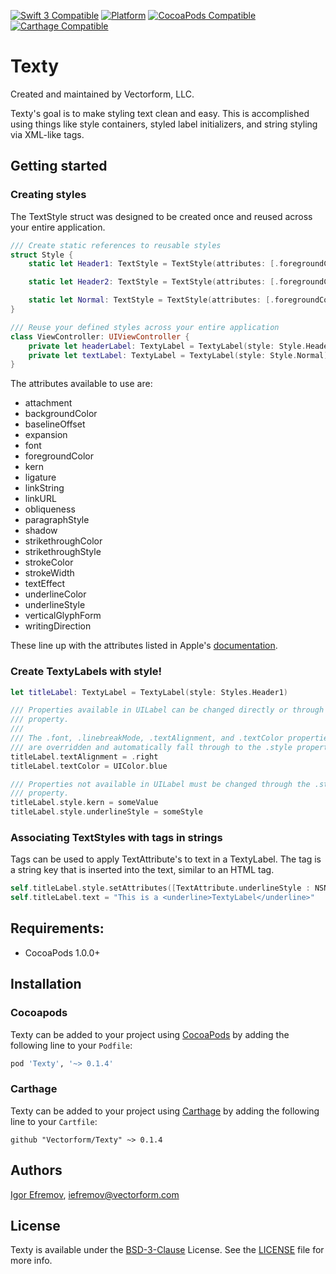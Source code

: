 [![Swift 3 Compatible](https://img.shields.io/badge/swift3-compatible-4BC51D.svg?style=flat)](https://developer.apple.com/swift)
[![Platform](https://img.shields.io/cocoapods/p/Texty.svg?style=flat)](http://cocoadocs.org/docsets/Texty)
[![CocoaPods Compatible](https://img.shields.io/cocoapods/v/Texty.svg)](https://img.shields.io/cocoapods/v/Texty.svg)
[![Carthage Compatible](https://img.shields.io/badge/Carthage-compatible-4BC51D.svg?style=flat)](https://github.com/Carthage/Carthage)

# Texty
Created and maintained by Vectorform, LLC.

Texty's goal is to make styling text clean and easy. This is accomplished using things like style containers, styled label initializers, and string styling via XML-like tags.


## Getting started
### Creating styles
The TextStyle struct was designed to be created once and reused across your entire application.
```swift
/// Create static references to reusable styles
struct Style {
    static let Header1: TextStyle = TextStyle(attributes: [.foregroundColor : UIColor.black, .font : UIFont.boldSystemFont(ofSize: 24.0)])

    static let Header2: TextStyle = TextStyle(attributes: [.foregroundColor : UIColor.black, .font : UIFont.boldSystemFont(ofSize: 20.0)])

    static let Normal: TextStyle = TextStyle(attributes: [.foregroundColor : UIColor.black, .font : UIFont.systemFont(ofSize: 17.0)])
}
```
```swift
/// Reuse your defined styles across your entire application
class ViewController: UIViewController {
    private let headerLabel: TextyLabel = TextyLabel(style: Style.Header1)
    private let textLabel: TextyLabel = TextyLabel(style: Style.Normal)
}
```

The attributes available to use are:
- attachment
- backgroundColor
- baselineOffset
- expansion
- font
- foregroundColor
- kern
- ligature
- linkString
- linkURL
- obliqueness
- paragraphStyle
- shadow
- strikethroughColor
- strikethroughStyle
- strokeColor
- strokeWidth
- textEffect
- underlineColor
- underlineStyle
- verticalGlyphForm
- writingDirection

These line up with the attributes listed in Apple's [documentation](https://developer.apple.com/reference/foundation/nsattributedstring/character_attributes).


### Create TextyLabels with style!
```swift
let titleLabel: TextyLabel = TextyLabel(style: Styles.Header1)

/// Properties available in UILabel can be changed directly or through the .style
/// property.
///
/// The .font, .linebreakMode, .textAlignment, and .textColor properties of UILabel
/// are overridden and automatically fall through to the .style property.
titleLabel.textAlignment = .right
titleLabel.textColor = UIColor.blue

/// Properties not available in UILabel must be changed through the .style
/// property.
titleLabel.style.kern = someValue
titleLabel.style.underlineStyle = someStyle
```


### Associating TextStyles with tags in strings
Tags can be used to apply TextAttribute's to text in a TextyLabel. The tag is a string key that is inserted into the text, similar to an HTML tag.

```swift
self.titleLabel.style.setAttributes([TextAttribute.underlineStyle : NSNumber(value: NSUnderlineStyle.styleSingle.rawValue)], forTag: "underline")
self.titleLabel.text = "This is a <underline>TextyLabel</underline>"
```


## Requirements:
- CocoaPods 1.0.0+


## Installation
### Cocoapods
Texty can be added to your project using [CocoaPods](http://blog.cocoapods.org/Pod-Authors-Guide-to-CocoaPods-Frameworks/) by adding the following line to your `Podfile`:

```ruby
pod 'Texty', '~> 0.1.4'
```

### Carthage
Texty can be added to your project using [Carthage](https://github.com/Carthage/Carthage/) by adding the following line to your `Cartfile`:

```ogdl
github "Vectorform/Texty" ~> 0.1.4
```

## Authors
[Igor Efremov](https://github.com/igorefremov), [iefremov@vectorform.com](mailto:iefremov@vectorform.com)


## License
Texty is available under the [BSD-3-Clause](https://opensource.org/licenses/BSD-3-Clause) License. See the [LICENSE](LICENSE) file for more info.
